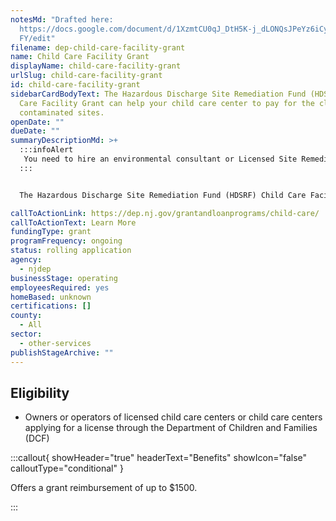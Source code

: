 ```yaml
---
notesMd: "Drafted here:
  https://docs.google.com/document/d/1XzmtCU0qJ_DtH5K-j_dLONQsJPeYz6iCyJumQLKDu\
  FY/edit"
filename: dep-child-care-facility-grant
name: Child Care Facility Grant
displayName: child-care-facility-grant
urlSlug: child-care-facility-grant
id: child-care-facility-grant
sidebarCardBodyText: The Hazardous Discharge Site Remediation Fund (HDSRF) Child
  Care Facility Grant can help your child care center to pay for the cleanup of
  contaminated sites.
openDate: ""
dueDate: ""
summaryDescriptionMd: >+
  :::infoAlert 
   You need to hire an environmental consultant or Licensed Site Remediation Professional to complete a [Preliminary Assessment Report](https://dep.nj.gov/wp-content/uploads/srp/preliminary_assessment_report_ins_online.pdf?version_1_3). 
  :::


  The Hazardous Discharge Site Remediation Fund (HDSRF) Child Care Facility Grant provides reimbursement to your child care center for the cleanup of contaminated sites.

callToActionLink: https://dep.nj.gov/grantandloanprograms/child-care/
callToActionText: Learn More
fundingType: grant
programFrequency: ongoing
status: rolling application
agency:
  - njdep
businessStage: operating
employeesRequired: yes
homeBased: unknown
certifications: []
county:
  - All
sector:
  - other-services
publishStageArchive: ""
---
```

## Eligibility

* Owners or operators of licensed child care centers or child care centers applying for a license through the Department of Children and Families (DCF)

:::callout{ showHeader="true" headerText="Benefits" showIcon="false" calloutType="conditional" }

Offers a grant reimbursement of up to $1500.

:::